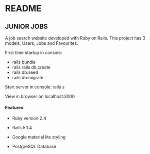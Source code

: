 # README

## JUNIOR JOBS

A job search website developed with Ruby on Rails. This project has 3 models, Users, Jobs and Favourites.

First time startup in console:
* rails bundle
* rails rails db:create
* rails db:seed
* rails db:migrate

Start server in console: rails s

View in browser on localhost:3000

#### Features

* Ruby version 2.4

* Rails 5.1.4

* Google material lite styling

* PostgreSQL Database

